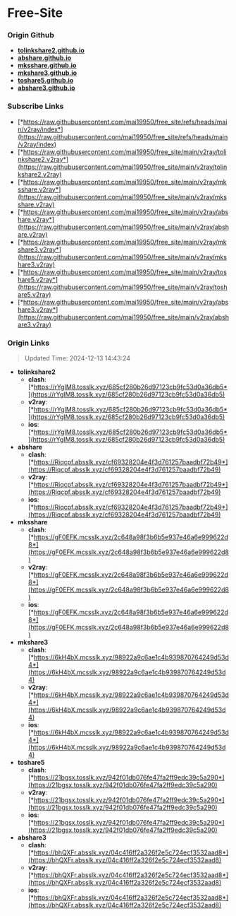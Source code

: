 # Free-Site

### Origin Github

- [**tolinkshare2.github.io**](https://github.com/tolinkshare2/tolinkshare2.github.io)
- [**abshare.github.io**](https://github.com/abshare/abshare.github.io)
- [**mksshare.github.io**](https://github.com/mksshare/mksshare.github.io)
- [**mkshare3.github.io**](https://github.com/mkshare3/mkshare3.github.io)
- [**toshare5.github.io**](https://github.com/toshare5/toshare5.github.io)
- [**abshare3.github.io**](https://github.com/abshare3/abshare3.github.io)

### Subscribe Links

- [*https://raw.githubusercontent.com/mai19950/free_site/refs/heads/main/v2ray/index*](https://raw.githubusercontent.com/mai19950/free_site/refs/heads/main/v2ray/index)
- [*https://raw.githubusercontent.com/mai19950/free_site/main/v2ray/tolinkshare2.v2ray*](https://raw.githubusercontent.com/mai19950/free_site/main/v2ray/tolinkshare2.v2ray)
- [*https://raw.githubusercontent.com/mai19950/free_site/main/v2ray/mksshare.v2ray*](https://raw.githubusercontent.com/mai19950/free_site/main/v2ray/mksshare.v2ray)
- [*https://raw.githubusercontent.com/mai19950/free_site/main/v2ray/abshare.v2ray*](https://raw.githubusercontent.com/mai19950/free_site/main/v2ray/abshare.v2ray)
- [*https://raw.githubusercontent.com/mai19950/free_site/main/v2ray/mkshare3.v2ray*](https://raw.githubusercontent.com/mai19950/free_site/main/v2ray/mkshare3.v2ray)
- [*https://raw.githubusercontent.com/mai19950/free_site/main/v2ray/toshare5.v2ray*](https://raw.githubusercontent.com/mai19950/free_site/main/v2ray/toshare5.v2ray)
- [*https://raw.githubusercontent.com/mai19950/free_site/main/v2ray/abshare3.v2ray*](https://raw.githubusercontent.com/mai19950/free_site/main/v2ray/abshare3.v2ray)

### Origin Links

> Updated Time: 2024-12-13 14:43:24

- **tolinkshare2**
  - **clash**: [*https://rYgIM8.tosslk.xyz/685cf280b26d97123cb9fc53d0a36db5*](https://rYgIM8.tosslk.xyz/685cf280b26d97123cb9fc53d0a36db5)
  - **v2ray**: [*https://rYgIM8.tosslk.xyz/685cf280b26d97123cb9fc53d0a36db5*](https://rYgIM8.tosslk.xyz/685cf280b26d97123cb9fc53d0a36db5)
  - **ios**: [*https://rYgIM8.tosslk.xyz/685cf280b26d97123cb9fc53d0a36db5*](https://rYgIM8.tosslk.xyz/685cf280b26d97123cb9fc53d0a36db5)
- **abshare**
  - **clash**: [*https://Riqcpf.absslk.xyz/cf69328204e4f3d761257baadbf72b49*](https://Riqcpf.absslk.xyz/cf69328204e4f3d761257baadbf72b49)
  - **v2ray**: [*https://Riqcpf.absslk.xyz/cf69328204e4f3d761257baadbf72b49*](https://Riqcpf.absslk.xyz/cf69328204e4f3d761257baadbf72b49)
  - **ios**: [*https://Riqcpf.absslk.xyz/cf69328204e4f3d761257baadbf72b49*](https://Riqcpf.absslk.xyz/cf69328204e4f3d761257baadbf72b49)
- **mksshare**
  - **clash**: [*https://gF0EFK.mcsslk.xyz/2c648a98f3b6b5e937e46a6e999622d8*](https://gF0EFK.mcsslk.xyz/2c648a98f3b6b5e937e46a6e999622d8)
  - **v2ray**: [*https://gF0EFK.mcsslk.xyz/2c648a98f3b6b5e937e46a6e999622d8*](https://gF0EFK.mcsslk.xyz/2c648a98f3b6b5e937e46a6e999622d8)
  - **ios**: [*https://gF0EFK.mcsslk.xyz/2c648a98f3b6b5e937e46a6e999622d8*](https://gF0EFK.mcsslk.xyz/2c648a98f3b6b5e937e46a6e999622d8)
- **mkshare3**
  - **clash**: [*https://6kH4bX.mcsslk.xyz/98922a9c6ae1c4b939870764249d53d4*](https://6kH4bX.mcsslk.xyz/98922a9c6ae1c4b939870764249d53d4)
  - **v2ray**: [*https://6kH4bX.mcsslk.xyz/98922a9c6ae1c4b939870764249d53d4*](https://6kH4bX.mcsslk.xyz/98922a9c6ae1c4b939870764249d53d4)
  - **ios**: [*https://6kH4bX.mcsslk.xyz/98922a9c6ae1c4b939870764249d53d4*](https://6kH4bX.mcsslk.xyz/98922a9c6ae1c4b939870764249d53d4)
- **toshare5**
  - **clash**: [*https://21bgsx.tosslk.xyz/942f01db076fe47fa2ff9edc39c5a290*](https://21bgsx.tosslk.xyz/942f01db076fe47fa2ff9edc39c5a290)
  - **v2ray**: [*https://21bgsx.tosslk.xyz/942f01db076fe47fa2ff9edc39c5a290*](https://21bgsx.tosslk.xyz/942f01db076fe47fa2ff9edc39c5a290)
  - **ios**: [*https://21bgsx.tosslk.xyz/942f01db076fe47fa2ff9edc39c5a290*](https://21bgsx.tosslk.xyz/942f01db076fe47fa2ff9edc39c5a290)
- **abshare3**
  - **clash**: [*https://bhQXFr.absslk.xyz/04c416ff2a326f2e5c724ecf3532aad8*](https://bhQXFr.absslk.xyz/04c416ff2a326f2e5c724ecf3532aad8)
  - **v2ray**: [*https://bhQXFr.absslk.xyz/04c416ff2a326f2e5c724ecf3532aad8*](https://bhQXFr.absslk.xyz/04c416ff2a326f2e5c724ecf3532aad8)
  - **ios**: [*https://bhQXFr.absslk.xyz/04c416ff2a326f2e5c724ecf3532aad8*](https://bhQXFr.absslk.xyz/04c416ff2a326f2e5c724ecf3532aad8)
